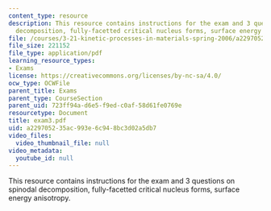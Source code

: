 ```yaml
---
content_type: resource
description: This resource contains instructions for the exam and 3 questions on spinodal
  decomposition, fully-facetted critical nucleus forms, surface energy anisotropy.
file: /courses/3-21-kinetic-processes-in-materials-spring-2006/a229705235ac993e6c948bc3d02a5db7_exam3.pdf
file_size: 221152
file_type: application/pdf
learning_resource_types:
- Exams
license: https://creativecommons.org/licenses/by-nc-sa/4.0/
ocw_type: OCWFile
parent_title: Exams
parent_type: CourseSection
parent_uid: 723ff94a-d6e5-f9ed-c0af-58d61fe0769e
resourcetype: Document
title: exam3.pdf
uid: a2297052-35ac-993e-6c94-8bc3d02a5db7
video_files:
  video_thumbnail_file: null
video_metadata:
  youtube_id: null
---
```

This resource contains instructions for the exam and 3 questions on spinodal decomposition, fully-facetted critical nucleus forms, surface energy anisotropy.